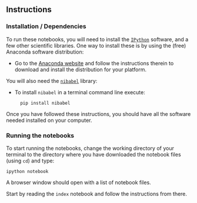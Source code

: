 ## Instructions

### Installation / Dependencies

To run these notebooks, you will need to install the
[`IPython`](http://ipython.org) software, and a few other scientific libraries.
One way to install these is by using the (free) Anaconda software distribution:

- Go to the [Anaconda website](http://continuum.io/downloads) and follow the
  instructions therein to download and install the distribution for your
  platform.

You will also need the [`nibabel`](http://nipy.org/nibabel) library:

- To install `nibabel` in a terminal command line execute:

        pip install nibabel 

Once you have followed these instructions, you should have all the software
needed installed on your computer. 

### Running the notebooks

To start running the notebooks, change the
working directory of your terminal to the directory where you have downloaded
the notebook files (using `cd`) and type:

    ipython notebook

A browser window should open with a list of notebook files.

Start by reading the `index` notebook and follow the instructions from there.
